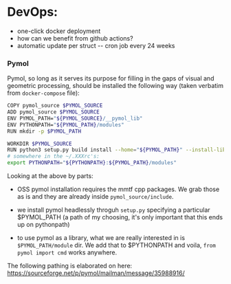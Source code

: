 
# DevOps:

- one-click docker deployment
- how can we benefit from github actions?
- automatic update per struct -- cron job every 24 weeks



### Pymol

Pymol, so long as it serves its purpose for filling in the gaps of visual and geometric processing, should be installed the following way (taken verbatim from `docker-compose` file):

```bash
COPY pymol_source $PYMOL_SOURCE
ADD pymol_source $PYMOL_SOURCE
ENV PYMOL_PATH="${PYMOL_SOURCE}/__pymol_lib"
ENV PYTHONPATH="${PYMOL_PATH}/modules" 
RUN mkdir -p $PYMOL_PATH

WORKDIR $PYMOL_SOURCE
RUN python3 setup.py build install --home="${PYMOL_PATH}" --install-lib="${PYMOL_PATH}/modules/" --install-scripts="${PYMOL_PATH}"
# somewhere in the ~/.XXXrc's:
export PYTHONPATH="${PYTHONPATH}:${PYMOL_PATH}/modules"
```
Looking at the above by parts:
- OSS pymol installation requires the mmtf cpp packages. We grab those as is and they are already inside `pymol_source/include`.

- we install pymol headlessly throguh `setup.py` specifying a particular $PYMOL_PATH (a path of my choosing, it's only important that this ends up on pythonpath)

- to use pymol as a library, what we are really interested in is `$PYMOL_PATH/module` dir. We add that to $PYTHONPATH and voila, `from pymol import cmd` works anywhere.


The following pathing is elaborated on here: https://sourceforge.net/p/pymol/mailman/message/35988916/